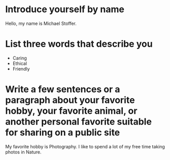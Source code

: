 # Introduce yourself by name
Hello, my name is Michael Stoffer.

# List three words that describe you
 - Caring
 - Ethical
 - Friendly

# Write a few sentences or a paragraph about your favorite hobby, your favorite animal, or another personal favorite suitable for sharing on a public site
My favorite hobby is Photography. I like to spend a lot of my free time taking photos in Nature.
